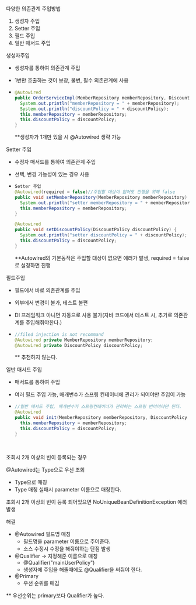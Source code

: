 다양한 의존관계 주입방법

1. 생성자 주입
2. Setter 주입
3. 필드 주입
4. 일반 매서드 주입



생성자주입

- 생성자를 통하여 의존관계 주입

- 1번만 호출하는 것이 보장, 불변, 필수 의존관계에 사용

- ```java
  @Autowired
  public OrderServiceImpl(MemberRepository memberRepository, DiscountPolicy discountPolicy) {
    System.out.println("memberRepository = " + memberRepository);
    System.out.println("discountPolicy = " + discountPolicy);
    this.memberRepository = memberRepository;
    this.discountPolicy = discountPolicy;
  }
  ```

  **생성자가 1개만 있을 시  @Autowired 생략 가능



Setter 주입

- 수정자 매서드를 통하여 의존관계 주입

- 선택, 변경 가능성이 있는 경우 사용

- ```java
  Setter 주입
  @Autowired(required = false)//주입할 대상이 없어도 진행을 위해 false
  public void setMemberRepository(MemberRepository memberRepository) {
    System.out.println("setter memberRepository = " + memberRepository);
    this.memberRepository = memberRepository;
  }

  @Autowired
  public void setDiscountPolicy(DiscountPolicy discountPolicy) {
    System.out.println("setter discountPolicy = " + discountPolicy);
    this.discountPolicy = discountPolicy;
  }
  ```

  **Autowired의 기본동작은 주입할 대상이 없으면 에러가 발생, required = false로 설정하면 진행



필드주입

- 필드에서 바로 의존관계를 주입

- 외부에서 변경이 불가, 테스트 불편

- DI 프레임워크 아니면 자동으로 사용 불가(자바 코드에서 테스트 시, 추가로 의존관계를 주입해줘야한다.)

- ```java
  //filed injection is not recommand
  @Autowired private MemberRepository memberRepository;
  @Autowired private DiscountPolicy discountPolicy;
  ```

  ** 추천하지 않는다.



일반 매서드 주입

- 매서드를 통하여 주입

- 여러 필드 주입 가능, 매개변수가 스프링 컨테이너에 관리가 되어야만 주입이 가능

- ```java
  //일반 매서드 주입, 매개변수가 스프링컨테이너가 관리하는 스프링 빈이여야만 된다.
  @Autowired
  public void init(MemberRepository memberRepository, DiscountPolicy discountPolicy){
    this.memberRepository = memberRepository;
    this.discountPolicy = discountPolicy;
  }
  ```

  ​




조회시 2개 이상의 빈이 등록되는 경우

@Autowired는 Type으로 우선 조회

- Type으로 매칭
- Type 매칭 실패시 parameter 이름으로 매칭한다.

조회시 2개 이상의 빈이 등록 되어있으면 NoUniqueBeanDefinitionException 에러 발생



해결

- @Autowired 필드명 매칭
  - 필드명을 parameter 이름으로 주어준다.
  - 소스 수정시 수정을 해줘야하는 단점 발생
- @Qualifier  -> 지정해준 이름으로 매칭
  - @Qualifier("mainUserPolicy")
  - 생성자에 주입을 해줄때에도 @Qualifier을 써줘야 한다.
- @Primary
  - 우선 순위를 매김



** 우선순위는 primary보다 Qualifier가 높다.



